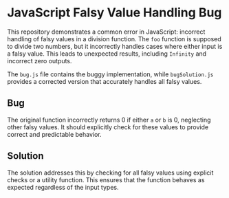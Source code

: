 # JavaScript Falsy Value Handling Bug

This repository demonstrates a common error in JavaScript: incorrect handling of falsy values in a division function. The `foo` function is supposed to divide two numbers, but it incorrectly handles cases where either input is a falsy value. This leads to unexpected results, including `Infinity` and incorrect zero outputs.

The `bug.js` file contains the buggy implementation, while `bugSolution.js` provides a corrected version that accurately handles all falsy values.

## Bug
The original function incorrectly returns 0 if either `a` or `b` is 0, neglecting other falsy values.  It should explicitly check for these values to provide correct and predictable behavior.

## Solution
The solution addresses this by checking for all falsy values using explicit checks or a utility function. This ensures that the function behaves as expected regardless of the input types.
